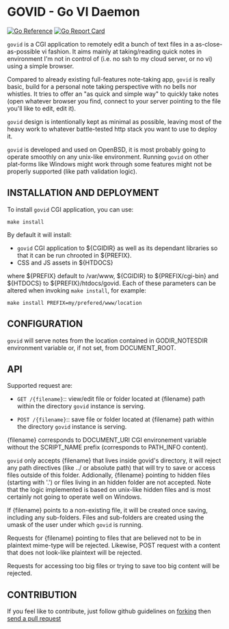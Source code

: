 # GOVID - Go VI Daemon

[![Go Reference](https://pkg.go.dev/badge/github.com/pirmd/govid.svg)](https://pkg.go.dev/github.com/pirmd/govid)
[![Go Report Card](https://goreportcard.com/badge/github.com/pirmd/govid)](https://goreportcard.com/report/github.com/pirmd/govid)

`govid` is a CGI application to remotely edit a bunch of text files in a
as-close-as-possible vi fashion. It aims mainly at taking/reading quick notes
in environment I'm not in control of (i.e. no ssh to my cloud server, or no vi)
using a simple browser.

Compared to already existing full-features note-taking app, `govid` is really
basic, build for a personal note taking perspective with no bells nor whistles.
It tries to offer an "as quick and simple way" to quickly take notes (open
whatever browser you find, connect to your server pointing to the file you'll
like to edit, edit it).

`govid` design is intentionally kept as minimal as possible, leaving most of
the heavy work to whatever battle-tested http stack you want to use to deploy
it. 

`govid` is developed and used on OpenBSD, it is most probably going to operate
smoothly on any unix-like environment. Running `govid` on other plat-forms
like Windows might work through some features might not be properly supported
(like path validation logic).

## INSTALLATION AND DEPLOYMENT
To install `govid` CGI application, you can use:
```shell
make install
```

By default it will install:
- `govid` CGI application to ${CGIDIR} as well as its dependant libraries so
  that it can be run chrooted in ${PREFIX}.
- CSS and JS assets in ${HTDOCS}

where ${PREFIX} default to /var/www, ${CGIDIR} to ${PREFIX/cgi-bin} and
${HTDOCS} to ${PREFIX}/htdocs/govid. Each of these parameters can be altered
when invoking `make install`, for example:
```shell
make install PREFIX=my/prefered/www/location
```
## CONFIGURATION
`govid` will serve notes from the location contained in GODIR_NOTESDIR
environment variable or, if not set, from DOCUMENT_ROOT.

## API
Supported request are:
+ `GET /{filename}`:: view/edit file or folder located at {filename} path
  within the directory `govid` instance is serving.

+ `POST /{filename}`:: save file or folder located at {filename} path within
  the directory `govid` instance is serving.

{filename} corresponds to DOCUMENT_URI CGI environement variable without the
SCRIPT_NAME prefix (corresponds to PATH_INFO content). 

`govid` only accepts {filename} that lives inside govid's directory, it will
reject any path directives (like ../ or absolute path) that will try to save or
access files outside of this folder.
Addionally, {filename} pointing to hidden files (starting with '.') or files
living in an hidden folder are not accepted. Note that the logic implemented is
based on unix-like hidden files and is most certainly not going to operate well
on Windows.

If {filename} points to a non-existing file, it will be created once saving,
including any sub-folders. Files and sub-folders are created using the umask of
the user under which `govid` is running.

Requests for {filename} pointing to files that are believed not to be in
plaintext mime-type will be rejected. Likewise, POST request with a content
that does not look-like plaintext will be rejected.

Requests for accessing too big files or trying to save too big content will be
rejected.

## CONTRIBUTION
If you feel like to contribute, just follow github guidelines on
[forking](https://help.github.com/articles/fork-a-repo/) then [send a pull
request](https://help.github.com/articles/creating-a-pull-request/)


[modeline]: # ( vim: set fenc=utf-8 spell spl=en: )
